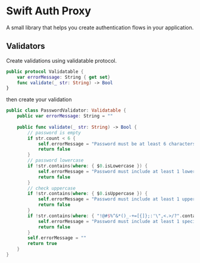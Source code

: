 # Swift Auth Proxy

A small library that helps you create authentication flows in your application.

## Validators
Create validations using validatable protocol.
```swift
public protocol Validatable {
    var errorMessage: String { get set}
    func validate(_ str: String) -> Bool
}
```
then create your validation
```swift
public class PasswordValidator: Validatable {
    public var errorMessage: String = ""
    
    public func validate(_ str: String) -> Bool {
        // password is empty
        if str.count < 6 {
            self.errorMessage = "Password must be at least 6 characters long."
            return false
        }
        // password lowercase
        if !str.contains(where: { $0.isLowercase }) {
            self.errorMessage = "Password must include at least 1 lowercase letter."
            return false
        }
        // check uppercase
        if !str.contains(where: { $0.isUppercase }) {
            self.errorMessage = "Password must include at least 1 uppercase letter."
            return false
        }
        if !str.contains(where: { "!@#$%^&*()_-+=[{]};:'\",<.>/?".contains($0) }) {
            self.errorMessage = "Password must include at least 1 special character."
            return false
        }
        self.errorMessage = ""
        return true
    }
}
```
